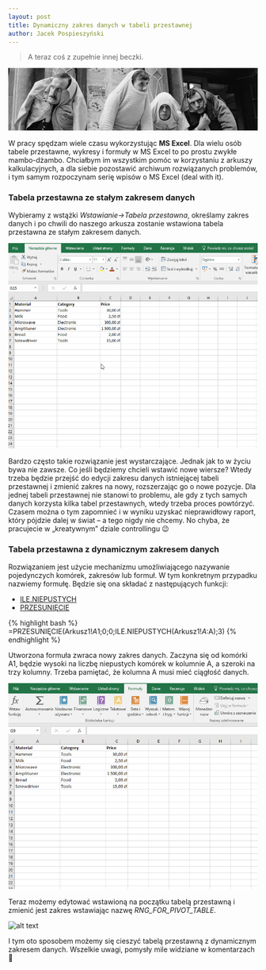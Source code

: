 ```yaml
---
layout: post
title: Dynamiczny zakres danych w tabeli przestawnej
author: Jacek Pospieszyński
---
```

>A teraz coś z zupełnie innej beczki.

![alt text](/img/monty-python.jpg "monty python")

W pracy spędzam wiele czasu wykorzystując **MS Excel**. Dla wielu osób tabele przestawne, wykresy i formuły w MS Excel to po prostu zwykłe mambo-dżambo. Chciałbym im wszystkim pomóc w korzystaniu z arkuszy kalkulacyjnych, a dla siebie pozostawić archiwum rozwiązanych problemów, i tym samym rozpoczynam serię wpisów o MS Excel (deal with it).

<!--more-->

### Tabela przestawna ze stałym zakresem danych

Wybieramy z wstążki *Wstawianie->Tabela przestawna*, określamy zakres danych i po chwili do naszego arkusza zostanie wstawiona tabela przestawna ze stałym zakresem danych.

![alt text](/img/pivot_tabel_fixed_range.gif "pivot table fixed range")

Bardzo często takie rozwiązanie jest wystarczające. Jednak jak to w życiu bywa nie zawsze. Co jeśli będziemy chcieli wstawić nowe wiersze? Wtedy trzeba będzie przejść do edycji zakresu danych istniejącej tabeli przestawnej i zmienić zakres na nowy, rozszerzając go o nowe pozycje. Dla jednej tabeli przestawnej nie stanowi to problemu, ale gdy z tych samych danych korzysta kilka tabel przestawnych, wtedy trzeba proces powtórzyć. Czasem można o tym zapomnieć i w wyniku uzyskać nieprawidłowy raport, który pójdzie dalej w świat – a tego nigdy nie chcemy. No chyba, że pracujecie w „kreatywnym” dziale controllingu 😉

### Tabela przestawna z dynamicznym zakresem danych

Rozwiązaniem jest użycie mechanizmu umożliwiającego nazywanie pojedynczych komórek, zakresów lub formuł. W tym konkretnym przypadku nazwiemy formułę. Będzie się ona składać z następujących funkcji:
* [ILE.NIEPUSTYCH](https://support.office.com/pl-pl/article/ILE-NIEPUSTYCH-funkcja-7dc98875-d5c1-46f1-9a82-53f3219e2509)
* [PRZESUNIĘCIE](https://support.office.com/pl-pl/article/PRZESUNI%C4%98CIE-funkcja-c8de19ae-dd79-4b9b-a14e-b4d906d11b66)

{% highlight bash %}
=PRZESUNIĘCIE(Arkusz1!$A$1;0;0;ILE.NIEPUSTYCH(Arkusz1!$A:$A);3)
{% endhighlight %}

Utworzona formuła zwraca nowy zakres danych. Zaczyna się od komórki A1, będzie wysoki na liczbę niepustych komórek w kolumnie A, a szeroki na trzy kolumny. Trzeba pamiętać, że kolumna A musi mieć ciągłość danych.

![alt text](/img/new_named_formula.gif "new named formula")

Teraz możemy edytować wstawioną na początku tabelą przestawną i zmienić jest zakres wstawiając nazwę *RNG_FOR_PIVOT_TABLE*.

![alt text](/img/pivot_tabel_dynamic_range.gif.gif "pivot tabel dynamic range")

I tym oto sposobem możemy się cieszyć tabelą przestawną z dynamicznym zakresem danych. Wszelkie uwagi, pomysły mile widziane w komentarzach 🙂